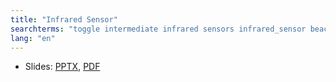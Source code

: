 ```yaml
---
title: "Infrared Sensor"
searchterms: "toggle intermediate infrared sensors infrared_sensor beacon remote remote_control"
lang: "en"
---
```

 <ul>
 <li class="ng-binding">Slides:
 <a href="ProgrammingLessons/intermediate/Infrared.pptx">PPTX</a>,
 <a href="ProgrammingLessons/intermediate/Infrared.pdf">PDF</a>
 </li>
 </ul>
